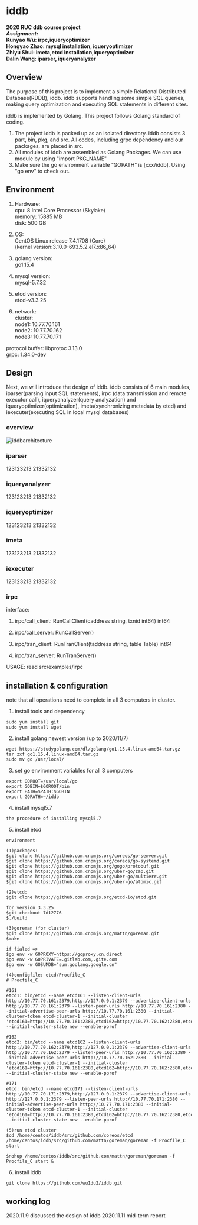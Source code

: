 # iddb
**2020 RUC ddb course project**   
***Assignment:***  
**Kunyao Wu: irpc,iqueryoptimizer**  
**Hongyao Zhao: mysql installation, iqueryoptimizer**  
**Zhiyu Shui: imeta,etcd installation,iqueryoptimizer**  
**Dalin Wang: iparser, iqueryanalyzer**  
## Overview  
The purpose of this project is to implement a simple Relational Distributed Database(RDDB), iddb. iddb supports handling some simple SQL queries, making query optimization and executing SQL statements in different sites.

iddb is implemented by Golang. This project follows Golang standard of coding.
1. The project iddb is packed up as an isolated directory. iddb consists 3 part, bin, pkg, and src. All codes, including grpc dependency and our packages, are placed in src.
2. All modules of iddb are assembled as Golang Packages. We can use module by using "import PKG_NAME"
3. Make sure the go environment variable “GOPATH” is [xxx/iddb]. Using "go env" to check out.

## Environment
1. Hardware:  
cpu: 8  Intel Core Processor (Skylake)  
memory:  15885 MB  
disk: 500 GB  

2. OS:  
CentOS Linux release 7.4.1708 (Core)  
(kernel version:3.10.0-693.5.2.el7.x86_64)  

3. golang version:  
go1.15.4  

4. mysql version:  
mysql-5.7.32  

5. etcd version:  
etcd-v3.3.25  

6. network:  
cluster:  
node1: 10.77.70.161  
node2: 10.77.70.162  
node3: 10.77.70.171  
  
protocol buffer: libprotoc 3.13.0  
grpc: 1.34.0-dev  

## Design 
Next, we will introduce the design of iddb. iddb consists of 6 main modules, iparser(parsing input SQL statements), irpc (data transmission and remote executor call), iqueryanalyzer(query analyzation) and iqueryoptimizer(optimization), imeta(synchronizing metadata by etcd) and iexecuter(executing SQL in local mysql databases)

### overview  

![iddbarchitecture](https://github.com/wu1du2/iddb/raw/master/img/architecture.jpeg)


### iparser
123123213
21332132

### iqueryanalyzer
123123213
21332132

### iqueryoptimizer
123123213
21332132

### imeta
123123213
21332132

### iexecuter
123123213
21332132

### irpc
interface:
1. irpc/call_client: RunCallClient(caddress string, txnid int64) int64  

2. irpc/call_server: RunCallServer()  

3. irpc/tran_client: RunTranClient(taddress string, table Table) int64  

4. irpc/tran_server: RunTranServer()  

USAGE: read src/examples/irpc


## installation & configuration
note that all operations need to complete in all 3 computers in cluster.

1. install tools and dependency  
```
sudo yum install git
sudo yum install wget  
```

2. install golang newest version (up to 2020/11/7)
```
wget https://studygolang.com/dl/golang/go1.15.4.linux-amd64.tar.gz  
tar zxf go1.15.4.linux-amd64.tar.gz  
sudo mv go /usr/local/  
```

3. set go environment variables for all 3 computers  
```
export GOROOT=/usr/local/go  
export GOBIN=$GOROOT/bin  
export PATH=$PATH:$GOBIN  
export GOPATH=~/iddb
```

4. install mysql5.7
```
the procedure of installing mysql5.7
```

5. install etcd
```
environment

(1)packages:
$git clone https://github.com.cnpmjs.org/coreos/go-semver.git
$git clone https://github.com.cnpmjs.org/coreos/go-systemd.git
$git clone https://github.com.cnpmjs.org/gogo/protobuf.git
$git clone https://github.com.cnpmjs.org/uber-go/zap.git
$git clone https://github.com.cnpmjs.org/uber-go/multierr.git
$git clone https://github.com.cnpmjs.org/uber-go/atomic.git

(2)etcd:
$git clone https://github.com.cnpmjs.org/etcd-io/etcd.git

for version 3.3.25
$git checkout 7d12776
$./build

(3)goreman (for cluster)
$git clone https://github.com.cnpmjs.org/mattn/goreman.git
$make

if fialed =>
$go env -w GOPROXY=https://goproxy.cn,direct
$go env -w GOPRIVATE=.gitlab.com,.gite.com
$go env -w GOSUMDB="sum.goolang.google.cn"

(4)configfile: etcd/Procfile_C
# Procfile_C

#161
etcd1: bin/etcd --name etcd161 --listen-client-urls http://10.77.70.161:2379,http://127.0.0.1:2379 --advertise-client-urls http://10.77.70.161:2379 --listen-peer-urls http://10.77.70.161:2380 --initial-advertise-peer-urls http://10.77.70.161:2380 --initial-cluster-token etcd-cluster-1 --initial-cluster 'etcd161=http://10.77.70.161:2380,etcd162=http://10.77.70.162:2380,etcd171=http://10.77.70.171:2380' --initial-cluster-state new --enable-pprof

#162
etcd2: bin/etcd --name etcd162 --listen-client-urls http://10.77.70.162:2379,http://127.0.0.1:2379 --advertise-client-urls http://10.77.70.162:2379 --listen-peer-urls http://10.77.70.162:2380 --initial-advertise-peer-urls http://10.77.70.162:2380 --initial-cluster-token etcd-cluster-1 --initial-cluster 'etcd161=http://10.77.70.161:2380,etcd162=http://10.77.70.162:2380,etcd171=http://10.77.70.171:2380' --initial-cluster-state new --enable-pprof

#171
etcd: bin/etcd --name etcd171 --listen-client-urls http://10.77.70.171:2379,http://127.0.0.1:2379 --advertise-client-urls http://127.0.0.1:2379 --listen-peer-urls http://10.77.70.171:2380 --initial-advertise-peer-urls http://10.77.70.171:2380 --initial-cluster-token etcd-cluster-1 --initial-cluster 'etcd161=http://10.77.70.161:2380,etcd162=http://10.77.70.162:2380,etcd171=http://10.77.70.171:2380' --initial-cluster-state new --enable-pprof

(5)run etcd cluster 
$cd /home/centos/iddb/src/github.com/coreos/etcd
/home/centos/iddb/src/github.com/mattn/goreman/goreman -f Procfile_C start

$nohup /home/centos/iddb/src/github.com/mattn/goreman/goreman -f Procfile_C start &

```

6. install iddb
```
git clone https://github.com/wu1du2/iddb.git  
```


## working log
2020.11.9 discussed the design of iddb
2020.11.11 mid-term report

